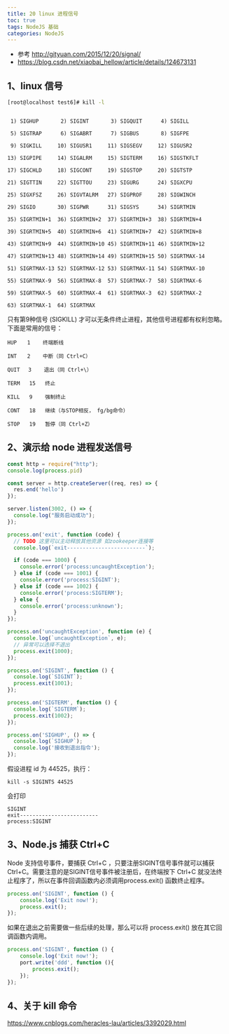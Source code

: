 ```yaml
---
title: 20 linux 进程信号
toc: true
tags: NodeJS 基础
categories: NodeJS
---
```


- 参考 http://gityuan.com/2015/12/20/signal/
- https://blog.csdn.net/xiaobai_hellow/article/details/124673131


## 1、linux 信号
```bash
[root@localhost test6]# kill -l
```

```text

 1) SIGHUP       2) SIGINT       3) SIGQUIT      4) SIGILL

 5) SIGTRAP      6) SIGABRT      7) SIGBUS       8) SIGFPE

 9) SIGKILL     10) SIGUSR1     11) SIGSEGV     12) SIGUSR2

13) SIGPIPE     14) SIGALRM     15) SIGTERM     16) SIGSTKFLT

17) SIGCHLD     18) SIGCONT     19) SIGSTOP     20) SIGTSTP

21) SIGTTIN     22) SIGTTOU     23) SIGURG      24) SIGXCPU

25) SIGXFSZ     26) SIGVTALRM   27) SIGPROF     28) SIGWINCH

29) SIGIO       30) SIGPWR      31) SIGSYS      34) SIGRTMIN

35) SIGRTMIN+1  36) SIGRTMIN+2  37) SIGRTMIN+3  38) SIGRTMIN+4

39) SIGRTMIN+5  40) SIGRTMIN+6  41) SIGRTMIN+7  42) SIGRTMIN+8

43) SIGRTMIN+9  44) SIGRTMIN+10 45) SIGRTMIN+11 46) SIGRTMIN+12

47) SIGRTMIN+13 48) SIGRTMIN+14 49) SIGRTMIN+15 50) SIGRTMAX-14

51) SIGRTMAX-13 52) SIGRTMAX-12 53) SIGRTMAX-11 54) SIGRTMAX-10

55) SIGRTMAX-9  56) SIGRTMAX-8  57) SIGRTMAX-7  58) SIGRTMAX-6

59) SIGRTMAX-5  60) SIGRTMAX-4  61) SIGRTMAX-3  62) SIGRTMAX-2

63) SIGRTMAX-1  64) SIGRTMAX
```

只有第9种信号 (SIGKILL) 才可以无条件终止进程，其他信号进程都有权利忽略。下面是常用的信号：

```text
HUP　　1    终端断线

INT　　2    中断（同 Ctrl+C）

QUIT　 3    退出（同 Ctrl+\）

TERM   15   终止

KILL   9    强制终止

CONT   18   继续（与STOP相反， fg/bg命令）

STOP   19   暂停（同 Ctrl+Z）
```

## 2、演示给 node 进程发送信号

```js
const http = require("http");
console.log(process.pid)

const server = http.createServer((req, res) => {
  res.end('hello')
});

server.listen(3002, () => {
  console.log("服务启动成功");
});

process.on('exit', function (code) {
  // TODO 这里可以主动释放其他资源 如zookeeper连接等
  console.log(`exit-------------------------`);

  if (code === 1000) {
    console.error('process:uncaughtException');
  } else if (code === 1001) {
    console.error('process:SIGINT');
  } else if (code === 1002) {
    console.error('process:SIGTERM');
  } else {
    console.error('process:unknown');
  }
});

process.on('uncaughtException', function (e) {
  console.log(`uncaughtException`, e);
  // 异常可以选择不退出
  process.exit(1000);
});

process.on('SIGINT', function () {
  console.log(`SIGINT`);
  process.exit(1001);
});

process.on('SIGTERM', function () {
  console.log(`SIGTERM`);
  process.exit(1002);
});

process.on('SIGHUP', () => {
  console.log(`SIGHUP`);
  console.log('接收到退出指令');
});
```

假设进程 id 为 44525，执行：

```shell
kill -s SIGINTS 44525
```

会打印

```text
SIGINT
exit-------------------------
process:SIGINT
```

## 3、Node.js 捕获 Ctrl+C
Node 支持信号事件，要捕获 Ctrl+C ，只要注册SIGINT信号事件就可以捕获 Ctrl+C。需要注意的是SIGINT信号事件被注册后，在终端按下 Ctrl+C 就没法终止程序了，所以在事件回调函数内必须调用process.exit() 函数终止程序。

```js
process.on('SIGINT', function () {
    console.log('Exit now!');
    process.exit();
});
```

如果在退出之前需要做一些后续的处理，那么可以将 process.exit() 放在其它回调函数内调用。

```js
process.on('SIGINT', function () {
    console.log('Exit now!');
    port.write('ddd', function (){
        process.exit();
    });
});
```

## 4、关于 kill 命令
https://www.cnblogs.com/heracles-lau/articles/3392029.html

